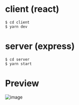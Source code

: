 # client (react)

```
$ cd client
$ yarn dev
```

# server (express)

```
$ cd server
$ yarn start
```

# Preview

![image](https://github.com/user-attachments/assets/ef7f2da8-2eef-4d85-ab05-9088976dd216)
